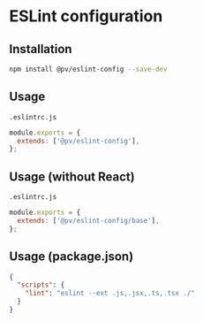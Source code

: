 # ESLint configuration

## Installation

```bash
npm install @pv/eslint-config --save-dev
```

## Usage

`.eslintrc.js`
```js
module.exports = {
  extends: ['@pv/eslint-config'],
};
```

## Usage (without React)

`.eslintrc.js`
```js
module.exports = {
  extends: ['@pv/eslint-config/base'],
};
```

## Usage (package.json)

```json
{
  "scripts": {
    "lint": "eslint --ext .js,.jsx,.ts,.tsx ./"
  }
}
```